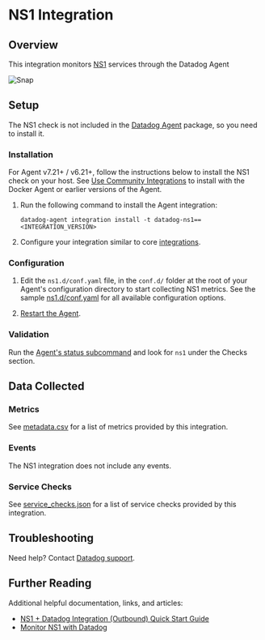 # NS1 Integration

## Overview

This integration monitors [NS1][1] services through the Datadog Agent

![Snap](https://raw.githubusercontent.com/DataDog/integrations-extras/master/ns1/images/overview.png)

## Setup

The NS1 check is not included in the [Datadog Agent][2] package, so you need to install it.

### Installation

For Agent v7.21+ / v6.21+, follow the instructions below to install the NS1 check on your host. See [Use Community Integrations][3] to install with the Docker Agent or earlier versions of the Agent.

1. Run the following command to install the Agent integration:

   ```shell
   datadog-agent integration install -t datadog-ns1==<INTEGRATION_VERSION>
   ```

2. Configure your integration similar to core [integrations][4].

### Configuration

1. Edit the `ns1.d/conf.yaml` file, in the `conf.d/` folder at the root of your Agent's configuration directory to start collecting NS1 metrics. See the sample [ns1.d/conf.yaml][5] for all available configuration options.

2. [Restart the Agent][6].

### Validation

Run the [Agent's status subcommand][4] and look for `ns1` under the Checks section.

## Data Collected

### Metrics

See [metadata.csv][7] for a list of metrics provided by this integration.

### Events

The NS1 integration does not include any events.

### Service Checks

See [service_checks.json][10] for a list of service checks provided by this integration.

## Troubleshooting

Need help? Contact [Datadog support][8].

## Further Reading

Additional helpful documentation, links, and articles:

- [NS1 + Datadog Integration (Outbound) Quick Start Guide][9]
- [Monitor NS1 with Datadog][11]


[1]: https://ns1.com/
[2]: https://app.datadoghq.com/account/settings#agent/overview
[3]: https://docs.datadoghq.com/agent/guide/community-integrations-installation-with-docker-agent/?tab=agentabovev68
[4]: https://docs.datadoghq.com/getting_started/integrations/
[5]: https://github.com/DataDog/integrations-extras/blob/master/ns1/datadog_checks/ns1/data/conf.yaml.example
[6]: https://docs.datadoghq.com/agent/guide/agent-commands/#agent-status-and-information
[7]: https://github.com/DataDog/integrations-extras/blob/master/ns1/metadata.csv
[8]: https://docs.datadoghq.com/help/
[9]: https://help.ns1.com/hc/en-us/articles/4402752547219
[10]: https://github.com/DataDog/integrations-extras/blob/master/ns1/assets/service_checks.json
[11]: https://www.datadoghq.com/blog/ns1-monitoring-datadog/
